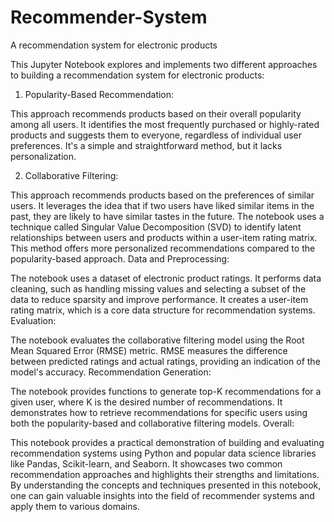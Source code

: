 # Recommender-System
A recommendation system for electronic products

This Jupyter Notebook explores and implements two different approaches to building a recommendation system for electronic products:

1. Popularity-Based Recommendation:

This approach recommends products based on their overall popularity among all users.
It identifies the most frequently purchased or highly-rated products and suggests them to everyone, regardless of individual user preferences.
It's a simple and straightforward method, but it lacks personalization.

2. Collaborative Filtering:

This approach recommends products based on the preferences of similar users.
It leverages the idea that if two users have liked similar items in the past, they are likely to have similar tastes in the future.
The notebook uses a technique called Singular Value Decomposition (SVD) to identify latent relationships between users and products within a user-item rating matrix.
This method offers more personalized recommendations compared to the popularity-based approach.
Data and Preprocessing:

The notebook uses a dataset of electronic product ratings.
It performs data cleaning, such as handling missing values and selecting a subset of the data to reduce sparsity and improve performance.
It creates a user-item rating matrix, which is a core data structure for recommendation systems.
Evaluation:

The notebook evaluates the collaborative filtering model using the Root Mean Squared Error (RMSE) metric.
RMSE measures the difference between predicted ratings and actual ratings, providing an indication of the model's accuracy.
Recommendation Generation:

The notebook provides functions to generate top-K recommendations for a given user, where K is the desired number of recommendations.
It demonstrates how to retrieve recommendations for specific users using both the popularity-based and collaborative filtering models.
Overall:

This notebook provides a practical demonstration of building and evaluating recommendation systems using Python and popular data science libraries like Pandas, Scikit-learn, and Seaborn. It showcases two common recommendation approaches and highlights their strengths and limitations. By understanding the concepts and techniques presented in this notebook, one can gain valuable insights into the field of recommender systems and apply them to various domains.
